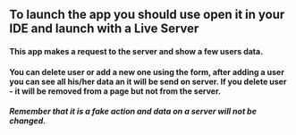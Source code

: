 ## To launch the app you should use open it in your IDE and launch with a Live Server

#### This app makes a request to the server and show a few users data.
#### You can delete user or add a new one using the form, after adding a user you can see all his/her data an it will be send on server. If you delete user - it will be removed from a page but not from the server.
##### *Remember that it is a fake action and data on a server will not be changed.*
